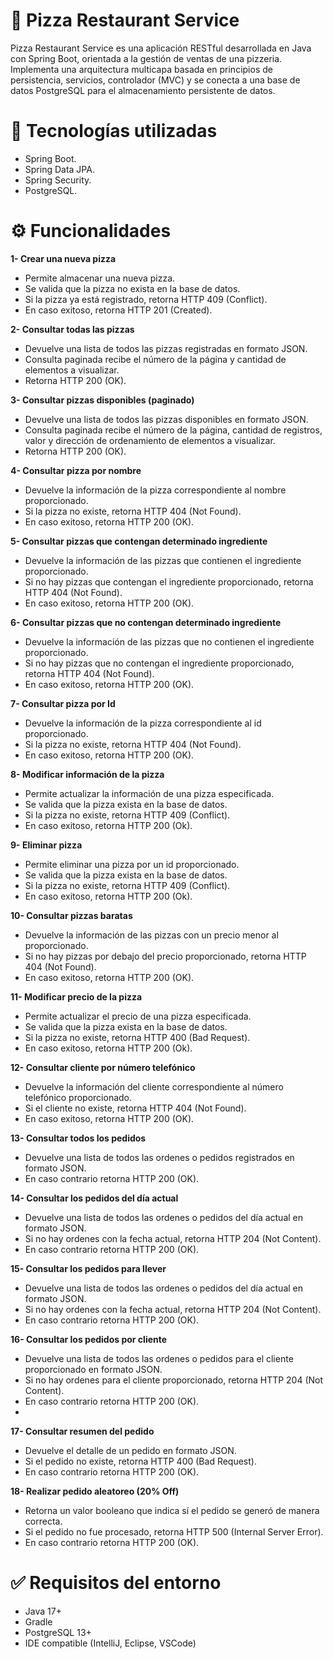 # 🍕 Pizza Restaurant Service

Pizza Restaurant Service es una aplicación RESTful desarrollada en Java con Spring Boot, orientada a la gestión de ventas de una pizzeria. Implementa una arquitectura multicapa basada en principios de persistencia, servicios, controlador (MVC) y se conecta a una base de datos PostgreSQL para el almacenamiento persistente de datos.

# 🚀 Tecnologías utilizadas
- Spring Boot.
- Spring Data JPA.
- Spring Security.
- PostgreSQL.

# ⚙️ Funcionalidades

**1- Crear una nueva pizza**
- Permite almacenar una nueva pizza.
- Se valida que la pizza no exista en la base de datos.
- Si la pizza ya está registrado, retorna HTTP 409 (Conflict).
- En caso exitoso, retorna HTTP 201 (Created).

**2- Consultar todas las pizzas**
- Devuelve una lista de todos las pizzas registradas en formato JSON.
- Consulta paginada recibe el número de la página y cantidad de elementos a visualizar.
- Retorna HTTP 200 (OK).

**3- Consultar pizzas disponibles (paginado)**
- Devuelve una lista de todos las pizzas disponibles en formato JSON.
- Consulta paginada recibe el número de la página, cantidad de registros, valor y dirección de ordenamiento de elementos a visualizar.
- Retorna HTTP 200 (OK).

**4- Consultar pizza por nombre**
- Devuelve la información de la pizza correspondiente al nombre proporcionado.
- Si la pizza no existe, retorna HTTP 404 (Not Found).
- En caso exitoso, retorna HTTP 200 (OK).

**5- Consultar pizzas que contengan determinado ingrediente**
- Devuelve la información de las pizzas que contienen el ingrediente proporcionado.
- Si no hay pizzas que contengan el ingrediente proporcionado, retorna HTTP 404 (Not Found).
- En caso exitoso, retorna HTTP 200 (OK).

**6- Consultar pizzas que no contengan determinado ingrediente**
- Devuelve la información de las pizzas que no contienen el ingrediente proporcionado.
- Si no hay pizzas que no contengan el ingrediente proporcionado, retorna HTTP 404 (Not Found).
- En caso exitoso, retorna HTTP 200 (OK).

**7- Consultar pizza por Id**
- Devuelve la información de la pizza correspondiente al id proporcionado.
- Si la pizza no existe, retorna HTTP 404 (Not Found).
- En caso exitoso, retorna HTTP 200 (OK).

**8- Modificar información de la pizza**
- Permite actualizar la información de una pizza especificada.
- Se valida que la pizza exista en la base de datos.
- Si la pizza no existe, retorna HTTP 409 (Conflict).
- En caso exitoso, retorna HTTP 200 (Ok).

 **9- Eliminar pizza**
- Permite eliminar una pizza por un id proporcionado.
- Se valida que la pizza exista en la base de datos.
- Si la pizza no existe, retorna HTTP 409 (Conflict).
- En caso exitoso, retorna HTTP 200 (Ok).

**10- Consultar pizzas baratas**
- Devuelve la información de las pizzas con un precio menor al proporcionado.
- Si no hay pizzas por debajo del precio proporcionado, retorna HTTP 404 (Not Found).
- En caso exitoso, retorna HTTP 200 (OK).

**11- Modificar precio de la pizza**
- Permite actualizar el precio de una pizza especificada.
- Se valida que la pizza exista en la base de datos.
- Si la pizza no existe, retorna HTTP 400 (Bad Request).
- En caso exitoso, retorna HTTP 200 (Ok).

**12- Consultar cliente por número telefónico**
- Devuelve la información del cliente correspondiente al número telefónico proporcionado.
- Si el cliente no existe, retorna HTTP 404 (Not Found).
- En caso exitoso, retorna HTTP 200 (OK).

**13- Consultar todos los pedidos**
- Devuelve una lista de todos las ordenes o pedidos registrados en formato JSON.
- En caso contrario retorna HTTP 200 (OK).

**14- Consultar los pedidos del día actual**
- Devuelve una lista de todos las ordenes o pedidos del día actual en formato JSON.
- Si no hay ordenes con la fecha actual, retorna HTTP 204 (Not Content).
- En caso contrario retorna HTTP 200 (OK).

**15- Consultar los pedidos para llever**
- Devuelve una lista de todos las ordenes o pedidos del día actual en formato JSON.
- Si no hay ordenes con la fecha actual, retorna HTTP 204 (Not Content).
- En caso contrario retorna HTTP 200 (OK).

**16- Consultar los pedidos por cliente**
- Devuelve una lista de todos las ordenes o pedidos para el cliente proporcionado en formato JSON.
- Si no hay ordenes para el cliente proporcionado, retorna HTTP 204 (Not Content).
- En caso contrario retorna HTTP 200 (OK).
- 
**17- Consultar resumen del pedido**
- Devuelve el detalle de un pedido en formato JSON.
- Si el pedido no existe, retorna HTTP 400 (Bad Request).
- En caso contrario retorna HTTP 200 (OK).

**18- Realizar pedido aleatoreo (20% Off)**
- Retorna un valor booleano que indica sí el pedido se generó de manera correcta.
- Si el pedido no fue procesado, retorna HTTP 500 (Internal Server Error).
- En caso contrario retorna HTTP 200 (OK).
  
# ✅ Requisitos del entorno
  - Java 17+
  - Gradle
  - PostgreSQL 13+
  - IDE compatible (IntelliJ, Eclipse, VSCode)
